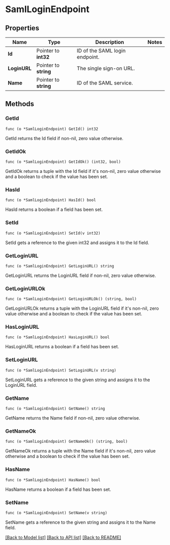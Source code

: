 # SamlLoginEndpoint

## Properties

Name | Type | Description | Notes
------------ | ------------- | ------------- | -------------
**Id** | Pointer to **int32** | ID of the SAML login endpoint. | 
**LoginURL** | Pointer to **string** | The single sign-on URL. | 
**Name** | Pointer to **string** | ID of the SAML service. | 

## Methods

### GetId

`func (o *SamlLoginEndpoint) GetId() int32`

GetId returns the Id field if non-nil, zero value otherwise.

### GetIdOk

`func (o *SamlLoginEndpoint) GetIdOk() (int32, bool)`

GetIdOk returns a tuple with the Id field if it's non-nil, zero value otherwise
and a boolean to check if the value has been set.

### HasId

`func (o *SamlLoginEndpoint) HasId() bool`

HasId returns a boolean if a field has been set.

### SetId

`func (o *SamlLoginEndpoint) SetId(v int32)`

SetId gets a reference to the given int32 and assigns it to the Id field.

### GetLoginURL

`func (o *SamlLoginEndpoint) GetLoginURL() string`

GetLoginURL returns the LoginURL field if non-nil, zero value otherwise.

### GetLoginURLOk

`func (o *SamlLoginEndpoint) GetLoginURLOk() (string, bool)`

GetLoginURLOk returns a tuple with the LoginURL field if it's non-nil, zero value otherwise
and a boolean to check if the value has been set.

### HasLoginURL

`func (o *SamlLoginEndpoint) HasLoginURL() bool`

HasLoginURL returns a boolean if a field has been set.

### SetLoginURL

`func (o *SamlLoginEndpoint) SetLoginURL(v string)`

SetLoginURL gets a reference to the given string and assigns it to the LoginURL field.

### GetName

`func (o *SamlLoginEndpoint) GetName() string`

GetName returns the Name field if non-nil, zero value otherwise.

### GetNameOk

`func (o *SamlLoginEndpoint) GetNameOk() (string, bool)`

GetNameOk returns a tuple with the Name field if it's non-nil, zero value otherwise
and a boolean to check if the value has been set.

### HasName

`func (o *SamlLoginEndpoint) HasName() bool`

HasName returns a boolean if a field has been set.

### SetName

`func (o *SamlLoginEndpoint) SetName(v string)`

SetName gets a reference to the given string and assigns it to the Name field.


[[Back to Model list]](../README.md#documentation-for-models) [[Back to API list]](../README.md#documentation-for-api-endpoints) [[Back to README]](../README.md)


